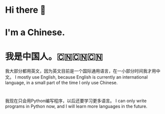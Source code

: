# Hi there 👋
#
<!--
**zhengyo/zhengyo** is a ✨ _special_ ✨ repository because its `README.md` (this file) appears on your GitHub profile.

Here are some ideas to get you started:

- 🔭 I’m currently working on ...
- 🌱 I’m currently learning ...
    python
- 👯 I’m looking to collaborate on ...
- 🤔 I’m looking for help with ...
- 💬 Ask me about ...
- 📫 How to reach me: ...
- 😄 Pronouns: ...
- ⚡ Fun fact: ...
-->
# I'm a Chinese. 
# 我是中国人。🇨🇳🇨🇳🇨🇳

我大部分都用英文，因为英文目前是一个国际通用语言，在一小部分时间我才用中文。
I mostly use English, because English is currently an international language, in a small part 
of the time I only use Chinese.
#
#
我现在只会用Python编写程序，以后还要学习更多语言。
I can only write programs in Python now, and I will learn more languages in the future. 
